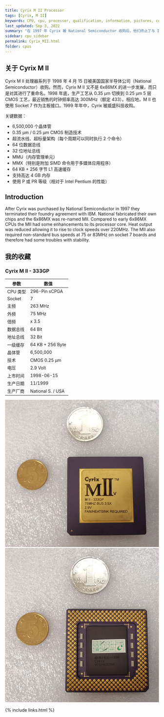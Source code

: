 ```yaml
---
title: Cyrix M II Processor
tags: [Cyrix, M II]
keywords: CPU, cpu, processor, qualification, information, pictures, core, frequency, chip packaging, packaging, cpu info, x86, collection, amd, cyrix, harris, ibm, idt, iit, intel, motorola, nec, sgs, sgs-thomson, siemens, ST, signetics, mhs, ti, texas instruments, ulsi, umc, weitek, zilog, 808x, 8085, 8088, 8086, 80188, 80186, 80286, 286, 80386, 386, i386, Am386, 386sx, 386dx, 486, i486, 586, 486sx, 486dx, overdrive, 487, pentium, 586, 5x86, 386dlc, 386slc, 486dx2, mmx, ppro, pentium-pro, pro, athlon, duron, z80, dirk oppelt, dirk, oppelt, engineering, sample, samples
last_updated: Sep 3, 2022
summary: "在 1997 年 Cyrix 被 National Semiconductor 收购后，他们终止了与 IBM 的代工协议。National 制造了自己的芯片，并将 6x86MX 重新命名为 M II。"
sidebar: cpu_sidebar
permalink: Cyrix_MII.html
folder: cpus
---
```


## 关于 Cyrix M II

Cyrix M II 处理器系列于 1998 年 4 月 15 日被美国国家半导体公司（National Semiconductor）收购。然而，Cyrix M II 又不是 6x86MX 的进一步发展，而只是对其进行了重命名。1998 年底，生产工艺从 0.35 µm 切换到 0.25 µm 5 层 CMOS 工艺，最近销售的时钟频率高达 300MHz（额定 433）。相应地，M II 也使用 Socket 7 作为主板接口。1999 年年中，Cyrix 被威盛科技收购。

关键数据：
 - 6,500,000 个晶体管
 - 0.35 µm / 0.25 µm CMOS 制造技术
 - 超流水线、超标量架构（每个周期可以同时执行 2 个命令）
 - 64 位数据总线
 - 32 位地址总线
 - MMU（内存管理单元）
 - MMX（特别是附加 SIMD 命令用于多媒体应用程序）
 - 64 KB + 256 字节 L1 高速缓存
 - 支持高达 4 GB 内存
 - 使用 P 或 PR 等级（相对于 Intel Pentium 的性能）

## Introduction

After Cyrix was purchased by National Semiconductor in 1997 they terminated their foundry agreement with IBM. National fabricated their own chips and the 6x86MX was re-named MII. Compared to early 6x86MX CPUs the MII had some enhancements to its processor core. Heat output was reduced allowing it to rise to clock speeds over 220MHz. The MII also required non-standard bus speeds at 75 or 83MHz on socket 7 boards and therefore had some troubles with stability.

## 我的收藏

### Cyrix M II - 333GP

| 参数 | 数值 |
| ------ | ------ |
| CPU 类型 | 296-Pin sCPGA |
| Socket | 7 |
| 主频 | 263 MHz |
| 外频 | 75 MHz |
| 倍频 | x 3.5 |
| 数据总线 | 64 Bit |
| 地址总线 | 32 Bit |
| 一级缓存 | 64 KB + 256 Byte |
| 晶体管 | 6,500,000 |
| 技术 | CMOS 0.25 µm |
| 电压 | 2.9 Volt |
| 上市时间 | 1998-06-15 |
| 生产日期 | 11/1999 |
| 生产厂商 | National S. / USA |

![Cyrix M II - 333GP 正面](/images/cpus/Cyrix/Cyrix_MII-333GP_1.jpg)
![Cyrix M II - 333GP 反面](/images/cpus/Cyrix/Cyrix_MII-333GP_2.jpg)

{% include links.html %}
